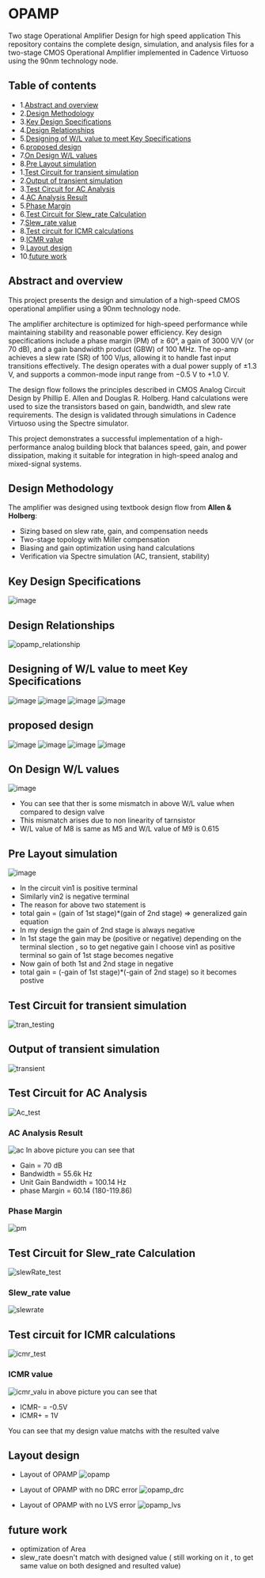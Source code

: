 # OPAMP
Two stage  Operational Amplifier Design for high speed application
This repository contains the complete design, simulation, and analysis files for a two-stage CMOS Operational Amplifier implemented in Cadence Virtuoso using the 90nm technology node.


## Table of contents
- 1.[Abstract and overview](#Abstract-and-overview)
- 2.[Design Methodology](#Design-Methodology)
- 3.[Key Design Specifications](#Key-Design-Specifications)
- 4.[Design Relationships](#Design-Relationships)
- 5.[Designing of W/L value to meet Key Specifications](#Designing-of-W/L-value-to-meet-Key-Specifications)
- 6.[proposed design](#proposed-design)
- 7.[On Design W/L values](#On-Design-W/L-values)
- 8.[Pre Layout simulation](#Pre-Layout-simulation)
 - 1.[Test Circuit for transient simulation](#Test-Circuit-for-transient-simulation)
 - 2.[Output of transient simulation](#Output-of-transient-simulation)
 - 3.[Test Circuit for AC Analysis](#Test-Circuit-for-AC-Analysis)
 - 4.[AC Analysis Result](#AC-Analysis-Result)
 - 5.[Phase Margin](#Phase-Margin)
 - 6.[Test Circuit for Slew_rate Calculation](#Test-Circuit-for-Slew_rate-Calculation)
 - 7.[Slew_rate value](#Slew_rate-value)
 - 8.[Test circuit for ICMR calculations](#Test-circuit-for-ICMR-calculations)
 - 9.[ICMR value](#ICMR-value)
- 9.[Layout design ](#Layout-design)
- 10.[future work](#future-work)

## Abstract and overview 
This project presents the design and simulation of a high-speed CMOS operational amplifier using a 90nm technology node. 

The amplifier architecture is optimized for high-speed performance while maintaining stability and reasonable power efficiency. Key design specifications include a phase margin (PM) of ≥ 60°, a gain of 3000 V/V (or 70 dB), and a gain bandwidth product (GBW) of 100 MHz. The op-amp achieves a slew rate (SR) of 100 V/µs, allowing it to handle fast input transitions effectively. The design operates with a dual power supply of ±1.3 V, and supports a common-mode input range from −0.5 V to +1.0 V.

The design flow follows the principles described in CMOS Analog Circuit Design by Phillip E. Allen and Douglas R. Holberg. Hand calculations were used to size the transistors based on gain, bandwidth, and slew rate requirements. The design is validated through simulations in Cadence Virtuoso using the Spectre simulator.

This project demonstrates a successful implementation of a high-performance analog building block that balances speed, gain, and power dissipation, making it suitable for integration in high-speed analog and mixed-signal systems.

## Design Methodology

The amplifier was designed using textbook design flow from **Allen & Holberg**:
- Sizing based on slew rate, gain, and compensation needs
- Two-stage topology with Miller compensation
- Biasing and gain optimization using hand calculations
- Verification via Spectre simulation (AC, transient, stability)


## Key Design Specifications
![image](https://github.com/user-attachments/assets/28eed64a-b9a2-4108-9077-8d5ebcf29c27)


## Design Relationships
![opamp_relationship ](https://github.com/user-attachments/assets/d930a3ac-0fb8-456b-a9d8-b2db3414aa9c)

## Designing  of W/L value to meet  Key Specifications
![image](https://github.com/user-attachments/assets/180280ea-d734-4af5-ac9c-8fc31ebf1fce)
![image](https://github.com/user-attachments/assets/73f64201-680a-4c8e-bb58-7c97781250a3)
![image](https://github.com/user-attachments/assets/c2db6ac8-1692-4f5e-8926-308deaaff9e8)
![image](https://github.com/user-attachments/assets/8e01e361-2eae-4003-9c7f-49ee30b0cd4f)
## proposed design
![image](https://github.com/user-attachments/assets/9e1352ba-eaae-421c-ab30-721ed51f6fab)
![image](https://github.com/user-attachments/assets/f72b6dc0-c6cc-4419-a123-17838f01cd88)
![image](https://github.com/user-attachments/assets/bd00e43d-05c3-4c75-94c0-b953379f0d55)
![image](https://github.com/user-attachments/assets/3d4a3183-5ef0-4749-b9d9-4600059fa453)

## On Design W/L values
![image](https://github.com/user-attachments/assets/ab131f1e-fcbf-41ef-a2fe-f8fd307ab73f)
- You can see that ther is some mismatch in above W/L value when compared to design valve
- This mismatch arises due to non linearity of tarnsistor
- W/L value of M8 is same as M5 and W/L value of M9 is 0.615

## Pre Layout simulation
![image](https://github.com/user-attachments/assets/1b73b3fa-bf98-46ab-9e8a-7b468011d516)
- In the circuit vin1 is positive terminal
- Similarly vin2 is negative terminal
- The reason for above two statement is
- total gain = (gain of 1st stage)*(gain of 2nd stage) => generalized gain equation 
- In my design the gain of 2nd stage is always negative
- In 1st stage the gain may be (positive or negative) depending on the terminal slection , so to get negative gain I choose vin1 as positive terminal so  gain of 1st stage becomes negative
- Now gain of both 1st and 2nd stage in negative
- total gain = (-gain of 1st stage)*(-gain of 2nd stage) so it becomes postive

## Test Circuit for transient simulation
![tran_testing](https://github.com/user-attachments/assets/5ec532bc-c88a-43b2-a136-6b9d6e59745b)

## Output of transient simulation
![transient](https://github.com/user-attachments/assets/9ab2e038-8fd5-4cd6-bf9c-f3c5b2ae2805)

## Test Circuit for AC Analysis
![Ac_test](https://github.com/user-attachments/assets/17f41932-51c7-438f-97d5-da5a8e7b60b3)

### AC Analysis Result
![ac](https://github.com/user-attachments/assets/26e6cc2d-b9aa-4bf5-a882-d77efc79e93f)
In above picture you can see that 
- Gain = 70 dB
- Bandwidth = 55.6k Hz
- Unit Gain Bandwidth = 100.14 Hz
- phase Margin = 60.14 (180-119.86)

### Phase Margin
![pm](https://github.com/user-attachments/assets/7300b731-9ddf-4618-a203-3f2ac1e40183)

## Test Circuit for  Slew_rate Calculation
![slewRate_test](https://github.com/user-attachments/assets/9bb842cc-d52b-42c3-a38d-2499c442ced9)

### Slew_rate value
![slewrate](https://github.com/user-attachments/assets/ee36561f-96c3-4ec4-9a5e-cbbb3c68acb7)

## Test circuit for ICMR calculations
![icmr_test](https://github.com/user-attachments/assets/2fa961ab-0d79-4448-8114-15d3dbdd0bb8)

### ICMR value 
![icmr_valu](https://github.com/user-attachments/assets/70d55ed2-feb2-456b-8600-25e835b94f46)
in above picture you can see that 
- ICMR- = -0.5V
- ICMR+ = 1V

You can see that my design value matchs with the resulted valve 

## Layout design 

- Layout of OPAMP
![opamp](https://github.com/user-attachments/assets/940609c4-60c1-4b5a-b8dd-8e7595385eee)

- Layout of OPAMP with no DRC error
![opamp_drc](https://github.com/user-attachments/assets/a3405616-43ea-4db5-8eed-b16d8ed7c283)

- Layout of OPAMP with no LVS error
![opamp_lvs](https://github.com/user-attachments/assets/0a37f6ac-3f0d-47ef-acc2-a943e1e0cbc1)

## future work 
 - optimization of Area
 - slew_rate doesn't match with designed value ( still working on it , to get same value on both designed and resulted value)

 















